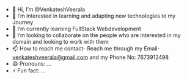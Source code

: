 - 👋 Hi, I’m @VenkateshVeerala 
- 👀 I’m interested in learning and adapting new technologies to my Journey
- 🌱 I’m currently learning FullStack Webdevelopment
- 💞️ I’m looking to collaborate on the people who are interested in my domain and looking to work with them
- 📫 How to reach me contact- Reach me through my Email- venkateshveerala@gmail.com and my Phone No: 7673912498
- 😄 Pronouns: ...
- ⚡ Fun fact: ...

<!---
Venkatesh002-web/Venkatesh002-web is a ✨ special ✨ repository because its `README.md` (this file) appears on your GitHub profile.
You can click the Preview link to take a look at your changes.
--->
